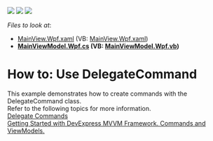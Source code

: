 <!-- default badges list -->
![](https://img.shields.io/endpoint?url=https://codecentral.devexpress.com/api/v1/VersionRange/128642330/14.1.3%2B)
[![](https://img.shields.io/badge/Open_in_DevExpress_Support_Center-FF7200?style=flat-square&logo=DevExpress&logoColor=white)](https://supportcenter.devexpress.com/ticket/details/E5165)
[![](https://img.shields.io/badge/📖_How_to_use_DevExpress_Examples-e9f6fc?style=flat-square)](https://docs.devexpress.com/GeneralInformation/403183)
<!-- default badges end -->
<!-- default file list -->
*Files to look at*:

* [MainView.Wpf.xaml](./CS/View/MainView.Wpf.xaml) (VB: [MainView.Wpf.xaml](./VB/View/MainView.Wpf.xaml))
* **[MainViewModel.Wpf.cs](./CS/ViewModel/MainViewModel.Wpf.cs) (VB: [MainViewModel.Wpf.vb](./VB/ViewModel/MainViewModel.Wpf.vb))**
<!-- default file list end -->
# How to: Use DelegateCommand


<p>This example demonstrates how to create commands with the DelegateCommand class.<br />
Refer to the following topics for more information.<br />
<a href="https://documentation.devexpress.com/#WPF/CustomDocument14937"><u>Delegate Commands</u></a><u><br />
</u><a href="https://community.devexpress.com/blogs/wpf/archive/2013/08/29/getting-started-with-devexpress-mvvm-framework-commands-and-view-models.aspx"><u>Getting Started with DevExpress MVVM Framework. Commands and ViewModels.</u></a></p>

<br/>


